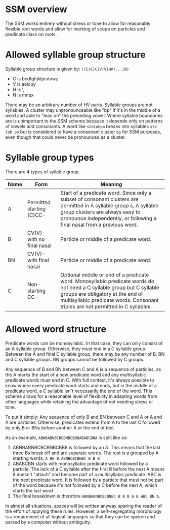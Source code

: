 # SSM overview
The SSM works entirely without stress or tone to allow for reasonably flexible root words and allow for marking of scope on particles and predicate class on roots.
# Allowed syllable group structure
Syllable group structure is given by:
`((C)C)C(V)V(HV)...(N)`
* C is bcdfghjklprstvwz
* V is aeiouy
* H is ',
* N is mnqx

There may be an arbitrary number of HV parts. Syllable groups are not syllables. A cluster may unpronounceable like "bp" if it's in the middle of a word and able to "lean on" the preceding vowel. Where syllable boundaries are is unimportant to the SSM scheme because it depends only on patterns of vowels and consonants. A word like `stolobpo` breaks into syllables `sto lob po` but is considered to have a consonant cluster `bp` for SSM purposes, even though that could never be pronounced as a cluster.
# Syllable group types
There are 4 types of syllable group.

| Name | Form                       | Meaning                                                                                                                                                                                                                           |
| ---- | -------------------------- | --------------------------------------------------------------------------------------------------------------------------------------------------------------------------------------------------------------------------------- |
| A    | Permitted starting (C)CC-  | Start of a predicate word. Since only a subset of consonant clusters are permitted in A syllable group s, A syllable group clusters are always easy to pronounce independently, or following a final nasal from a previous word.              |
| B    | CV(V)- with no final nasal | Particle or middle of a predicate word.                                                                                                                                                                                           |
| BN   | CV(V)- with final nasal    | Particle or middle of a predicate word.                                                                                                                                                                                           |
| C    | Non-starting CC-           | Optional middle or end of a predicate word. Monosyllabic predicate words do not need a C syllable group but C syllable groups are obligatory at the end of multisyllabic predicate words. Consonant triples are not permitted in C syllables. |
# Allowed word structure
Predicate words can be monosyllabic. In that case, they can only consist of an A syllable group. Otherwise, they must end in a C syllable group. Between the A and final C syllable group, there may be any number of B, BN and C syllable groups. BN groups cannot be followed by C groups.

Any sequence of B and BN between C and A is a sequence of particles, as the A marks the start of a new predicate word and any multisyllabic predicate words must end in C. With full context, it's always possible to know where every predicate word starts and ends, but in the middle of a predicate word, a C syllable isn't necessarily the end of the word. This scheme allows for a reasonable level of flexibility in adapting words from other languages while retaining the advantage of not needing stress or tone.

To put it simply: Any sequence of only B and BN between C and A or A and A are particles. Otherwise, predicates extend from A to the last C followed by only B or BNs before another A or the end of text.

As an example, `ABNBABNBCBCBNBCBBBABABCBNA` is split like so:
1. ABNBABNBCBCBNBCBBB is followed by an A. This means that the last three Bs break off and are separate words. The rest is a grouped by A starting words. `A BN B ABNBCBCBNBC B B B`
2. ABABCBN starts with monosyllabic predicate word followed by a particle. The lack of a C syllable after the first B before the next A means it doesn't "attach" and become part of a multisyllabic predicate. ABC is the next predicate word. It is followed by a particle that must not be part of the word because it's not followed by a C before the next A, which starts the last word.
3. The final breakdown is therefore `ABNBABNBCBCBNBC B B B A B ABC BN A`.

In almost all situations, spaces will be written anyway sparing the reader of the effort of applying these rules. However, a self-segregating morphology is a requirement of all logical languages so that they can be spoken and parsed by a computer without ambiguity.